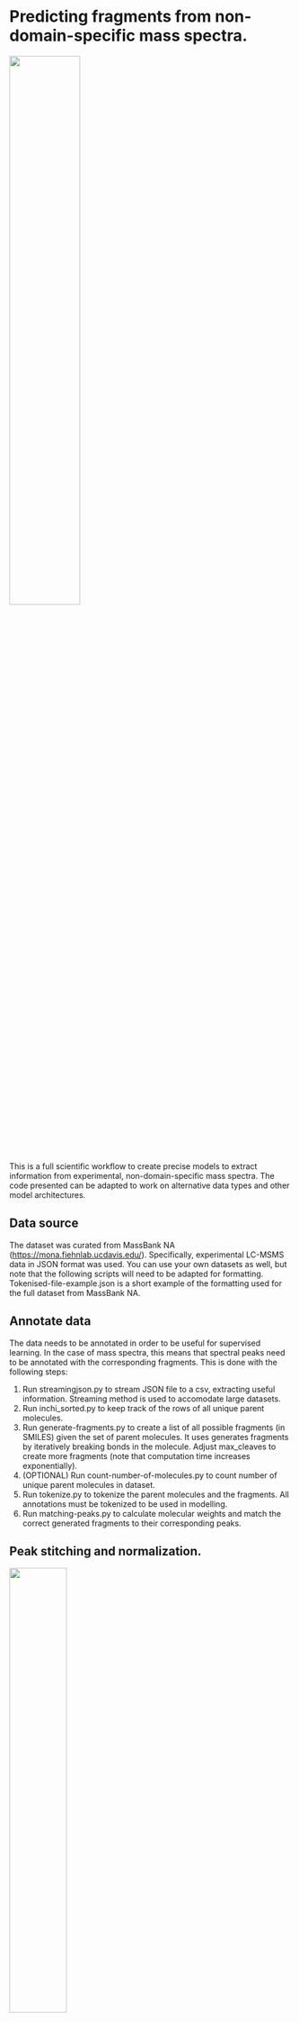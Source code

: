 # Predicting fragments from non-domain-specific mass spectra. 


<img src="https://github.com/user-attachments/assets/856285e0-e0fe-4036-a81d-ae3e0c8b1ac6" width=50%  height=50%>

This is a full scientific workflow to create precise models to extract information from experimental, non-domain-specific mass spectra. The code presented can be adapted to work on alternative data types and other model architectures.

## Data source
The dataset was curated from MassBank NA (https://mona.fiehnlab.ucdavis.edu/). Specifically, experimental LC-MSMS data in JSON format was used. You can use your own datasets as well, but note that the following scripts will need to be adapted for formatting. Tokenised-file-example.json is a short example of the formatting used for the full dataset from MassBank NA.

## Annotate data 
The data needs to be annotated in order to be useful for supervised learning. In the case of mass spectra, this means that spectral peaks need to be annotated with the corresponding fragments. This is done with the following steps:
1. Run streamingjson.py to stream JSON file to a csv, extracting useful information. Streaming method is used to accomodate large datasets.
2. Run inchi_sorted.py to keep track of the rows of all unique parent molecules.
3. Run generate-fragments.py to create a list of all possible fragments (in SMILES) given the set of parent molecules. It uses generates fragments by iteratively breaking bonds in the molecule. Adjust max_cleaves to create more fragments (note that computation time increases exponentially).
4. (OPTIONAL) Run count-number-of-molecules.py to count number of unique parent molecules in dataset.
5. Run tokenize.py to tokenize the parent molecules and the fragments. All annotations must be tokenized to be used in modelling.
6. Run matching-peaks.py to calculate molecular weights and match the correct generated fragments to their corresponding peaks.

## Peak stitching and normalization.

<img src="https://github.com/user-attachments/assets/ddfaf334-fcab-491a-bc8f-635f7105ac12" width=45%  height=45%>

Run peak-stitching-and-normalization.py to stitch together multiple spectra that make up a single data point, as well as normalizing the data using a peak area method to analyse the relative impact of each peak on its spectrum.

## Run model
Run model.py to generate models using hyperparameter sets generated through monte carlo methods. This is a computationally efficient alternative to generating almost optimal hyperparameters. Hyperparameter.csv is an example of a small number of hyperparameter sets.

The model is a 1-D CNN model designed to train on peak intensity data in 1 m/z bins.

## Evaluation
This workflow should output evaluation metrics (and optionally the models themselves) for multiple binary-cross-entropy CNN model to predict fragments from mass spectra. Further selection must be done to select the optimal hyperparameter sets for each fragment.

